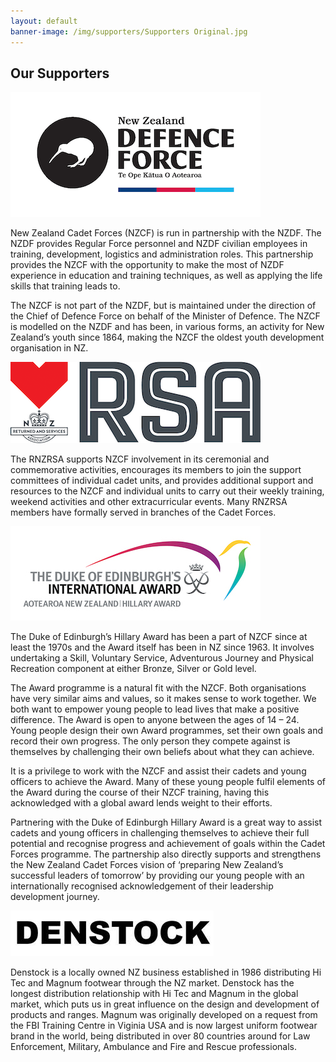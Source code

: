 ```yaml
---
layout: default
banner-image: /img/supporters/Supporters Original.jpg
---
```


## Our Supporters

![New Zealand Defence Force (NZDF)](/img/supporters/NZDF_Logo_POS_CMYK.png)

New Zealand Cadet Forces (NZCF) is run in partnership with the NZDF. The NZDF provides Regular Force personnel and NZDF civilian employees in training, development, logistics and administration roles. This partnership provides the NZCF with the opportunity to make the most of NZDF experience in education and training techniques, as well as applying the life skills that training leads to.

The NZCF is not part of the NZDF, but is maintained under the direction of the Chief of Defence Force on behalf of the Minister of Defence. The NZCF is modelled on the NZDF and has been, in various forms, an activity for New Zealand’s youth since 1864, making the NZCF the oldest youth development organisation in NZ. 

![Royal New Zealand Returned Services Association (RNZRSA)](/img/supporters/RSA-logo-horiz-process.png)

The RNZRSA supports NZCF involvement in its ceremonial and commemorative activities, encourages its members to join the support committees of individual cadet units, and provides additional support and resources to the NZCF and individual units to carry out their weekly training, weekend activities and other extracurricular events.
Many RNZRSA members have formally served in branches of the Cadet Forces.

![The Duke of Edinburgh’s Hillary Award](/img/supporters/DOEA_INT_ANZ-HA_RGB_transparent.jpeg)

The Duke of Edinburgh’s Hillary Award has been a part of NZCF since at least the 1970s and the Award itself has been in NZ since 1963. It involves undertaking a Skill, Voluntary Service, Adventurous Journey and Physical Recreation component at either Bronze, Silver or Gold level.

The Award programme is a natural fit with the NZCF. Both organisations have very similar aims and values, so it makes sense to work together. We both want to empower young people to lead lives that make a positive difference. The Award is open to anyone between the ages of 14 – 24. Young people design their own Award programmes, set their own goals and record their own progress. The only person they compete against is themselves by challenging their own beliefs about what they can achieve. 

It is a privilege to work with the NZCF and assist their cadets and young officers to achieve the Award. Many of these young people fulfil elements of the Award during the course of their NZCF training, having this acknowledged with a global award lends weight to their efforts.

Partnering with the Duke of Edinburgh Hillary Award is a great way to assist cadets and young officers in challenging themselves to achieve their full potential and recognise progress and achievement of goals within the Cadet Forces programme. The partnership also directly supports and strengthens the New Zealand Cadet Forces vision of ‘preparing New Zealand’s successful leaders of tomorrow’ by providing our young people with an internationally recognised acknowledgement of their leadership development journey.

![Denstock](/img/supporters/denstock-logo.jpg)

Denstock is a locally owned NZ business established in 1986 distributing Hi Tec and Magnum footwear through the NZ market. Denstock has the longest distribution relationship with Hi Tec and Magnum in the global market, which puts us in great influence on the design and development of products and ranges.  Magnum was originally developed on a request from the FBI Training Centre in Viginia USA and is now largest uniform footwear brand in the world, being distributed in over 80 countries around for Law Enforcement, Military, Ambulance and Fire and Rescue professionals.